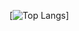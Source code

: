 [![Top Langs](https://github-readme-stats.vercel.app/api/top-langs/?username=lgldlk)]
<!--
**lgldlk/lgldlk** is a ✨ _special_ ✨ repository because its `README.md` (this file) appears on your GitHub profile.

